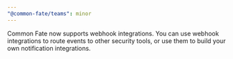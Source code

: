 ```yaml
---
"@common-fate/teams": minor
---
```


Common Fate now supports webhook integrations. You can use webhook integrations to route events to other security tools, or use them to build your own notification integrations.
